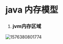 #                            java 内存模型

1. ### jvm内存区域

![1576380801774](C:\Users\Administrator\AppData\Roaming\Typora\typora-user-images\1576380801774.png)

